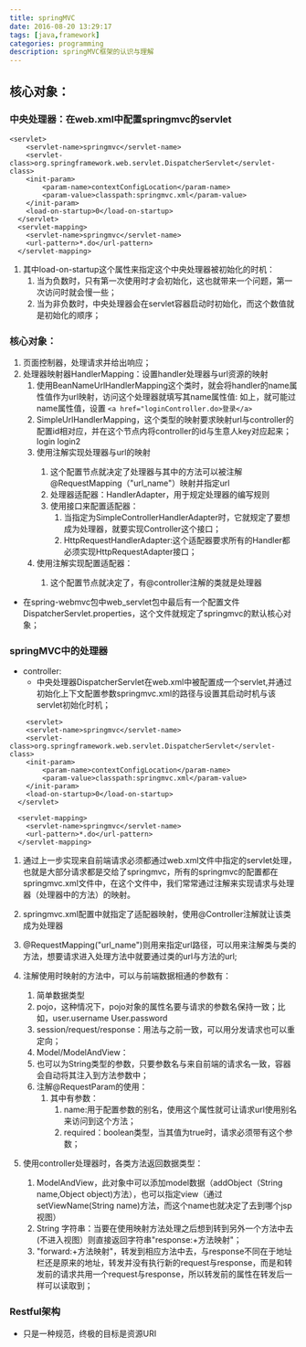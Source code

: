 ```yaml
---
title: springMVC
date: 2016-08-20 13:29:17
tags: [java,framework]
categories: programming
description: springMVC框架的认识与理解
---
```

## 核心对象： ##
### 中央处理器：在web.xml中配置springmvc的servlet ###

```
<servlet>  
  	<servlet-name>springmvc</servlet-name>  
  	<servlet-class>org.springframework.web.servlet.DispatcherServlet</servlet-class>
  	<init-param>
  		<param-name>contextConfigLocation</param-name>
  		<param-value>classpath:springmvc.xml</param-value>
  	</init-param>
  	<load-on-startup>0</load-on-startup>
  </servlet>
  <servlet-mapping>
  	<servlet-name>springmvc</servlet-name>
  	<url-pattern>*.do</url-pattern>
  </servlet-mapping>
```


1. 其中load-on-startup这个属性来指定这个中央处理器被初始化的时机：
	1. 当为负数时，只有第一次使用时才会初始化，这也就带来一个问题，第一次访问时就会慢一些；
	2. 当为非负数时，中央处理器会在servlet容器启动时初始化，而这个数值就是初始化的顺序；

### 核心对象： ###


1. 页面控制器，处理请求并给出响应；
2. 处理器映射器HandlerMapping：设置handler处理器与url资源的映射
	1. 使用BeanNameUrlHandlerMapping这个类时，就会将handler的name属性值作为url映射，访问这个处理器就填写其name属性值:
			<bean id="login" name="loginController.do" class="com.woniuxy.springdemo.controller.LoginController"/>
如上，就可能过name属性值，设置	`<a href="loginController.do>登录</a>`
	2.  SimpleUrlHandlerMapping，这个类型的映射要求映射url与controller的配置id相对应，并在这个节点内将controller的id与生意人key对应起来；
			<bean class="org.springframework.web.servlet.handler.SimpleUrlHandlerMapping">
				<property name="mappings">
					<props>
					<!--配置指定的url与bean的id映射,可添加多个-->
						<prop key="/login.do">login</prop>
						<prop key="/login2.do">login2</prop>
					</props>
				</property>
			</bean>
			<bean id="login" name="loginController.do" class="com.woniuxy.springdemo.controller.LoginController"/>
			<bean id="login2" name="loginController2.do" class="com.woniuxy.springdemo.controller.LoginController2"/>
	3.  使用注解实现处理器与url的映射
			<!-- 注解映射器 -->
			<bean class="org.springframework.web.servlet.mvc.method.annotation.RequestMappingHandlerMapping"/>
		1.  这个配置节点就决定了处理器与其中的方法可以被注解@RequestMapping（"url_name"）映射并指定url
		2.  处理器适配器：HandlerAdapter，用于规定处理器的编写规则
		3.  使用接口来配置适配器：
			1.  当指定为SimpleControllerHandlerAdapter时，它就规定了要想成为处理器，就要实现Controller这个接口；
			2.  HttpRequestHandlerAdapter:这个适配器要求所有的Handler都必须实现HttpRequestAdapter接口；
	1. 使用注解实现配置适配器：
			<!-- 注解适配器 -->
			<bean class="org.springframework.web.servlet.mvc.method.annotation.RequestMappingHandlerAdapter"/>
		1. 这个配置节点就决定了，有@controller注解的类就是处理器



- 在spring-webmvc包中web_servlet包中最后有一个配置文件DispatcherServlet.properties，这个文件就规定了springmvc的默认核心对象；



### springMVC中的处理器 ###
- controller:
	- 中央处理器DispatcherServlet在web.xml中被配置成一个servlet,并通过初始化上下文配置参数springmvc.xml的路径与设置其启动时机与该servlet初始化时机；

```
    <servlet>
  	<servlet-name>springmvc</servlet-name>
  	<servlet-class>org.springframework.web.servlet.DispatcherServlet</servlet-class>
  	<init-param>
  		<param-name>contextConfigLocation</param-name>
  		<param-value>classpath:springmvc.xml</param-value>
  	</init-param>
  	<load-on-startup>0</load-on-startup>
  </servlet>
  
  <servlet-mapping>
  	<servlet-name>springmvc</servlet-name>
  	<url-pattern>*.do</url-pattern>
  </servlet-mapping>
```



1. 通过上一步实现来自前端请求必须都通过web.xml文件中指定的servlet处理，也就是大部分请求都是交给了springmvc，所有的springmvc的配置都在springmvc.xml文件中，在这个文件中，我们常常通过注解来实现请求与处理器（处理器中的方法）的映射。
2. springmvc.xml配置中就指定了适配器映射，使用@Controller注解就让该类成为处理器
3. @RequestMapping("url_name")则用来指定url路径，可以用来注解类与类的方法，想要请求进入处理方法中就要通过类的url与方法的url;
4. 注解使用时映射的方法中，可以与前端数据相通的参数有：
	1. 简单数据类型
	2. pojo，这种情况下，pojo对象的属性名要与请求的参数名保持一致；比如，user.username User.password
	3. session/request/response：用法与之前一致，可以用分发请求也可以重定向；
	4. Model/ModelAndView：
	5. 也可以为String类型的参数，只要参数名与来自前端的请求名一致，容器会自动将其注入到方法参数中；
	6. 注解@RequestParam的使用：
		1. 其中有参数：
			1. name:用于配置参数的别名，使用这个属性就可让请求url使用别名来访问到这个方法；
			2. required：boolean类型，当其值为true时，请求必须带有这个参数；

1. 使用controller处理器时，各类方法返回数据类型：
	1. ModelAndView，此对象中可以添加model数据（addObject（String name,Object object)方法），也可以指定view（通过setViewName(String name)方法，而这个name也就决定了去到哪个jsp视图）
	2. String 字符串：当要在使用映射方法处理之后想到转到另外一个方法中去(不进入视图）则直接返回字符串"response:+方法映射"；
	3. "forward:+方法映射"，转发到相应方法中去，与response不同在于地址栏还是原来的地址，转发并没有执行新的request与response，而是和转发前的请求共用一个request与response，所以转发前的属性在转发后一样可以读取到；


### Restful架构 ###
- 只是一种规范，终极的目标是资源URI
